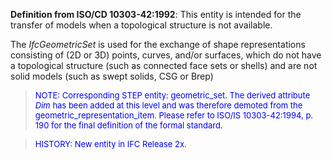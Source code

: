 ﻿**Definition from ISO/CD 10303-42:1992**: This entity is intended for the transfer of models when a topological structure is not available.

The _IfcGeometricSet_ is used for the exchange of shape representations consisting of (2D or 3D) points, curves, and/or surfaces, which do not have a topological structure (such as connected face sets or shells) and are not solid models (such as swept solids, CSG or Brep)

> <font color="#0000FF" size="-1">NOTE: Corresponding STEP
		entity: geometric_set. The derived attribute <i>Dim</i> has been added at this
		level and was therefore demoted from the geometric_representation_item. Please
		refer to ISO/IS 10303-42:1994, p. 190 for the final definition of the formal
		standard. </font>

> <font size="-1" color="#0000FF">HISTORY: New entity in IFC
		Release 2x.</font>